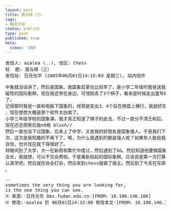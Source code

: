 ```yaml
---
layout: post
title: 我与棋（三）
tags:
- 朝花夕拾
status: publish
type: post
published: true
meta:
  views: '248'
---
```

<pre class="ansi">发信人: azalea (..), 信区: Chess
标  题: 我与棋（三）
发信站: 日月光华 (2005年06月01日14:15:03 星期三), 站内信件

中象就没话讲了，然后是国象。我国象启蒙也比较早了，是小学二年级时我爸送我一副
磁性的国际象棋，现在我还带在身边，可惜刚丢了3个棋子，看来是时候走出童年的梦境
了。
记得那时我爸一直和电脑下国象的，经常是变出3、4个后在棋盘上横行，我就好崇拜他
，现在想想大概是那个软件太白痴了。
小学三年级学校的国象课，我才真正知道了棋子的走法，不过一直分不清王和后，直到
现在还总把黑后放e8格 blush//
然后一直也没下过国象，后来上了中学，又是我的好朋友是国象强人，于是我们下过几
次，这次是我知趣的不再下了。唉，为什么我遇到的都是强人呢？如果有人能给我一点
自信，也许现在就下得很好了。
转眼间到了大学，大一在新奇和繁忙中度过，然后遇到了GG。然后知道他要做国象协会
会长，我就想，可以不交会费啦。于是重新拾起的国际象棋，应该说是第一次打算
认真学吧。然后就在协会打杂，然后来到chess版做了版主。然后到了今天在写原创。。
。

--
sometimes the very thing you are looking for,
is the one thing you can see.
<span class="c33">※ 来源:·日月光华 bbs.fudan.edu.cn·[FROM: 10.100.146.106]</span>
<span class="c36">※ 修改:·azalea 於 06月01日14:32:08 修改本文·[FROM: 10.100.146.106]</span></pre>